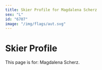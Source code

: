 ```yaml
---
title: Skier Profile for Magdalena Scherz
sex: "L"
id: "6707"
image: "/img/flags/aut.svg" 
---
```


# Skier Profile

This page is for: Magdalena Scherz.
    